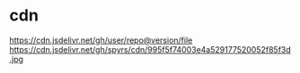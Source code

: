 # cdn

https://cdn.jsdelivr.net/gh/user/repo@version/file
https://cdn.jsdelivr.net/gh/spyrs/cdn/995f5f74003e4a529177520052f85f3d.jpg
